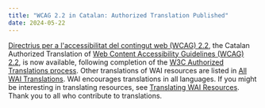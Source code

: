 ```yaml
---
title: "WCAG 2.2 in Catalan: Authorized Translation Published"
date: 2024-05-22
---
```


[Directrius per a l'accessibilitat del contingut web (WCAG) 2.2](https://www.w3.org/Translations/WCAG22-ca/), the Catalan Authorized Translation of [Web Content Accessibility Guidelines (WCAG) 2.2](https://www.w3.org/WAI/standards-guidelines/wcag/), is now available, following completion of the [W3C Authorized Translations process](https://www.w3.org/2005/02/TranslationPolicy). Other translations of WAI resources are listed in [All WAI Translations](https://www.w3.org/WAI/translations/). WAI encourages translations in all languages. If you might be interesting in translating resources, see [Translating WAI Resources](https://www.w3.org/WAI/about/translating/). Thank you to all who contribute to translations.

